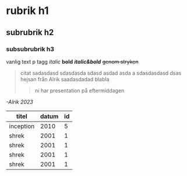 # rubrik h1
## subrubrik h2
### subsubrubrik h3

vanlig text p tagg *italic* **bold** ***italic&bold*** ~~genom stryken~~

> citat sadasdasd sdasdasda sdasd asdad asda a sdasdasdasd dsas 
> hejsan från Alrik saadasdadad 
> blabla
>> ni har presentation på eftermiddagen

*-Alrik 2023*

| titel | datum | id |
| --- | --- | --- |
| inception | 2010 | 5 |
| shrek | 2001 | 1 |
| shrek | 2001 | 1 |
| shrek | 2001 | 1 |
| shrek | 2001 | 1 |
